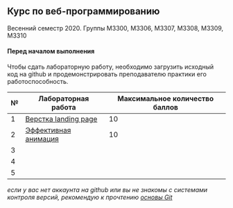 ## Курс по веб-программированию
Весенний семестр 2020. Группы М3300, М3306, М3307, М3308, М3309, М3310
#### Перед началом выполнения
Чтобы сдать лабораторную работу, необходимо загрузить исходный код на github и продемонстрировать преподавателю практики его работоспособность.

|№|Лабораторная работа|Максимальное количество баллов|
|------|-----|-----|
|1|[Верстка landing page](https://github.com/unvir/Web-programming-course-spring-2020/tree/master/lab1)|10|
|2|[Эффективная анимация](https://github.com/unvir/Web-programming-course-spring-2020/tree/master/lab2)|10|
|3| | |
|4| | |
|5| | |

*если у вас нет аккаунта на github или вы не знакомы с системами контроля версий, рекомендую к прочтению [основы Git](https://git-scm.com/book/ru/v2/%D0%92%D0%B2%D0%B5%D0%B4%D0%B5%D0%BD%D0%B8%D0%B5-%D0%9E%D1%81%D0%BD%D0%BE%D0%B2%D1%8B-Git)*
